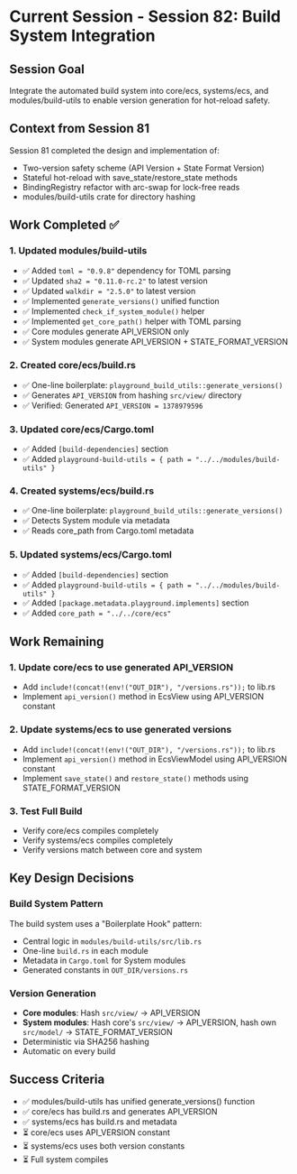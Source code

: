 # Current Session - Session 82: Build System Integration

## Session Goal
Integrate the automated build system into core/ecs, systems/ecs, and modules/build-utils to enable version generation for hot-reload safety.

## Context from Session 81
Session 81 completed the design and implementation of:
- Two-version safety scheme (API Version + State Format Version)
- Stateful hot-reload with save_state/restore_state methods
- BindingRegistry refactor with arc-swap for lock-free reads
- modules/build-utils crate for directory hashing

## Work Completed ✅

### 1. Updated modules/build-utils
- ✅ Added `toml = "0.9.8"` dependency for TOML parsing
- ✅ Updated `sha2 = "0.11.0-rc.2"` to latest version
- ✅ Updated `walkdir = "2.5.0"` to latest version
- ✅ Implemented `generate_versions()` unified function
- ✅ Implemented `check_if_system_module()` helper
- ✅ Implemented `get_core_path()` helper with TOML parsing
- ✅ Core modules generate API_VERSION only
- ✅ System modules generate API_VERSION + STATE_FORMAT_VERSION

### 2. Created core/ecs/build.rs
- ✅ One-line boilerplate: `playground_build_utils::generate_versions()`
- ✅ Generates `API_VERSION` from hashing `src/view/` directory
- ✅ Verified: Generated `API_VERSION = 1378979596`

### 3. Updated core/ecs/Cargo.toml
- ✅ Added `[build-dependencies]` section
- ✅ Added `playground-build-utils = { path = "../../modules/build-utils" }`

### 4. Created systems/ecs/build.rs
- ✅ One-line boilerplate: `playground_build_utils::generate_versions()`
- ✅ Detects System module via metadata
- ✅ Reads core_path from Cargo.toml metadata

### 5. Updated systems/ecs/Cargo.toml
- ✅ Added `[build-dependencies]` section
- ✅ Added `playground-build-utils = { path = "../../modules/build-utils" }`
- ✅ Added `[package.metadata.playground.implements]` section
- ✅ Added `core_path = "../../core/ecs"`

## Work Remaining

### 1. Update core/ecs to use generated API_VERSION
- Add `include!(concat!(env!("OUT_DIR"), "/versions.rs"));` to lib.rs
- Implement `api_version()` method in EcsView using API_VERSION constant

### 2. Update systems/ecs to use generated versions
- Add `include!(concat!(env!("OUT_DIR"), "/versions.rs"));` to lib.rs
- Implement `api_version()` method in EcsViewModel using API_VERSION constant
- Implement `save_state()` and `restore_state()` methods using STATE_FORMAT_VERSION

### 3. Test Full Build
- Verify core/ecs compiles completely
- Verify systems/ecs compiles completely
- Verify versions match between core and system

## Key Design Decisions

### Build System Pattern
The build system uses a "Boilerplate Hook" pattern:
- Central logic in `modules/build-utils/src/lib.rs`
- One-line `build.rs` in each module
- Metadata in `Cargo.toml` for System modules
- Generated constants in `OUT_DIR/versions.rs`

### Version Generation
- **Core modules**: Hash `src/view/` → API_VERSION
- **System modules**: Hash core's `src/view/` → API_VERSION, hash own `src/model/` → STATE_FORMAT_VERSION
- Deterministic via SHA256 hashing
- Automatic on every build

## Success Criteria
- ✅ modules/build-utils has unified generate_versions() function
- ✅ core/ecs has build.rs and generates API_VERSION
- ✅ systems/ecs has build.rs and metadata
- ⏳ core/ecs uses API_VERSION constant
- ⏳ systems/ecs uses both version constants
- ⏳ Full system compiles
